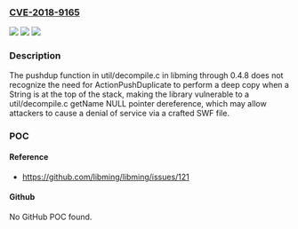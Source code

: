 ### [CVE-2018-9165](https://cve.mitre.org/cgi-bin/cvename.cgi?name=CVE-2018-9165)
![](https://img.shields.io/static/v1?label=Product&message=n%2Fa&color=blue)
![](https://img.shields.io/static/v1?label=Version&message=n%2Fa&color=blue)
![](https://img.shields.io/static/v1?label=Vulnerability&message=n%2Fa&color=brighgreen)

### Description

The pushdup function in util/decompile.c in libming through 0.4.8 does not recognize the need for ActionPushDuplicate to perform a deep copy when a String is at the top of the stack, making the library vulnerable to a util/decompile.c getName NULL pointer dereference, which may allow attackers to cause a denial of service via a crafted SWF file.

### POC

#### Reference
- https://github.com/libming/libming/issues/121

#### Github
No GitHub POC found.

